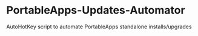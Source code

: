# PortableApps-Updates-Automator
AutoHotKey script to automate PortableApps standalone installs/upgrades
